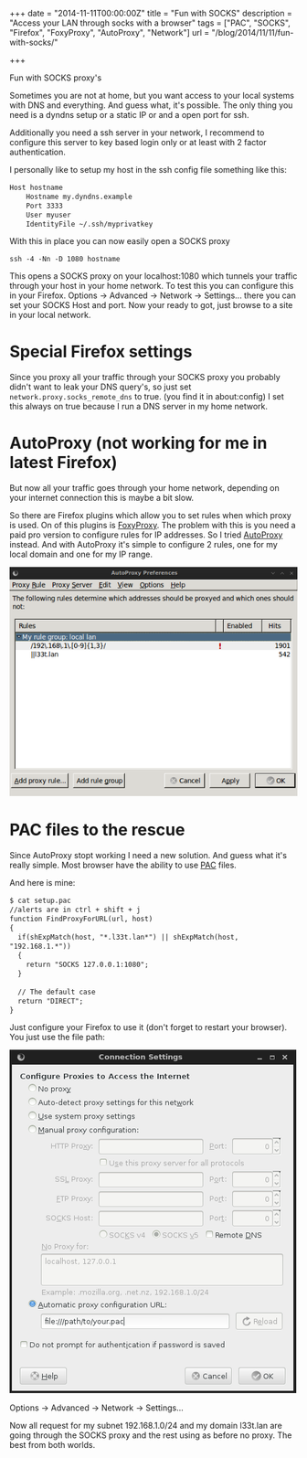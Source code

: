 +++
date = "2014-11-11T00:00:00Z"
title = "Fun with SOCKS"
description = "Access your LAN through socks with a browser"
tags = ["PAC", "SOCKS", "Firefox", "FoxyProxy", "AutoProxy", "Network"]
url = "/blog/2014/11/11/fun-with-socks/"

+++

Fun with SOCKS proxy's

Sometimes you are not at home, but you want access to your local systems
with DNS and everything.
And guess what, it's possible. The only thing you need is a dyndns setup or
a static IP or and a open port for ssh.

Additionally you need a ssh server in your network, I recommend to
configure this server to key based login only or at least with 2 factor
authentication.

I personally like to setup my host in the ssh config file something like
this:

```
Host hostname
    Hostname my.dyndns.example
    Port 3333
    User myuser
    IdentityFile ~/.ssh/myprivatkey
```

With this in place you can now easily open a SOCKS proxy

```
ssh -4 -Nn -D 1080 hostname
```

This opens a SOCKS proxy on your localhost:1080 which tunnels your traffic
through your host in your home network.
To test this you can configure this in your Firefox. Options -> Advanced ->
Network -> Settings... there you can set your SOCKS Host and port. Now your
ready to got, just browse to a site in your local network.

# Special Firefox settings
Since you proxy all your traffic through your SOCKS proxy you probably
didn't want to leak your DNS query's, so just set
`network.proxy.socks_remote_dns` to true. (you find it in about:config) 
I set this always on true because I run a DNS server in my home network.

# AutoProxy (not working for me in latest Firefox)
But now all your traffic goes through your home network, depending on your
internet connection this is maybe a bit slow.

So there are Firefox plugins which allow you to set rules when which proxy
is used. On of this plugins is [FoxyProxy](http://getfoxyproxy.org/). The
problem with this is you need a paid pro version to configure rules for IP
addresses. So I tried [AutoProxy](https://autoproxy.org) instead.
And with AutoProxy it's simple to configure 2 rules, one for my local
domain and one for my IP range.

![AutoProxy settings](/blog-bilder/2014-11-11-fun-with-socks-auto-proxy.png)

# PAC files to the rescue

Since AutoProxy stopt working I need a new solution. And guess what
it's really simple. Most browser have the ability to use [PAC](http://en.wikipedia.org/wiki/Proxy_auto-config) files. 


And here is mine: 

```
$ cat setup.pac
//alerts are in ctrl + shift + j
function FindProxyForURL(url, host)
{
  if(shExpMatch(host, "*.l33t.lan*") || shExpMatch(host, "192.168.1.*"))
  {
    return "SOCKS 127.0.0.1:1080";
  }

  // The default case
  return "DIRECT";
}
``` 

Just configure your Firefox to use it (don't forget to restart your browser). You just use the file path:

![Set a PAC file](/blog-bilder/2014-11-11-fun-with-socks-pac.png)

Options -> Advanced -> Network -> Settings...

Now all request for my subnet 192.168.1.0/24 and my domain l33t.lan are
going through the SOCKS proxy and the rest using as before no proxy. The
best from both worlds.
